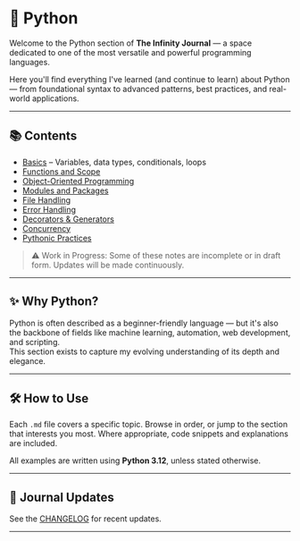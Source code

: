 # 🐍 Python

Welcome to the Python section of **The Infinity Journal** — a space dedicated to one of the most versatile and powerful programming languages.

Here you'll find everything I've learned (and continue to learn) about Python — from foundational syntax to advanced patterns, best practices, and real-world applications.

---

## 📚 Contents

- [Basics](./basics.md) – Variables, data types, conditionals, loops
- [Functions and Scope](./functions.md)
- [Object-Oriented Programming](./oop.md)
- [Modules and Packages](./modules.md)
- [File Handling](./file-handling.md)
- [Error Handling](./exceptions.md)
- [Decorators & Generators](./decorators-generators.md)
- [Concurrency](./concurrency.md)
- [Pythonic Practices](./pythonic.md)

> ⚠️ Work in Progress: Some of these notes are incomplete or in draft form. Updates will be made continuously.

---

## ✨ Why Python?

Python is often described as a beginner-friendly language — but it's also the backbone of fields like machine learning, automation, web development, and scripting.  
This section exists to capture my evolving understanding of its depth and elegance.

---

## 🛠️ How to Use

Each `.md` file covers a specific topic. Browse in order, or jump to the section that interests you most. Where appropriate, code snippets and explanations are included.

All examples are written using **Python 3.12**, unless stated otherwise.

---

## 📅 Journal Updates

See the [CHANGELOG](../CHANGELOG.md) for recent updates.

---
